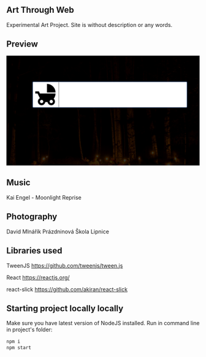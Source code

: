 ## Art Through Web

Experimental Art Project. Site is without description or any words.

## Preview

![Preview](doc/preview.png)

## Music

Kai Engel - Moonlight Reprise

## Photography

David Mlnářík
Prázdninová Škola Lipnice

## Libraries used

TweenJS https://github.com/tweenjs/tween.js

React https://reactjs.org/

react-slick https://github.com/akiran/react-slick

## Starting project locally locally

Make sure you have latest version of NodeJS installed.
Run in command line in project's folder:
```
npm i
npm start
```